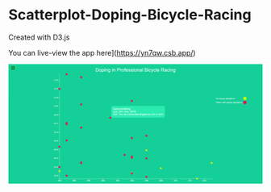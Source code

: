 # Scatterplot-Doping-Bicycle-Racing

Created with D3.js

You can live-view the app here](https://yn7qw.csb.app/)

![app image capture](https://raw.githubusercontent.com/adirere/Scatterplot-Doping-Bicycle-Racing/main/Scatterplot.png)
